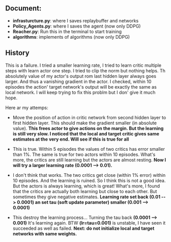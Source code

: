 ## Document:
  * **infrasturcture.py**: where I saves replaybuffer and networks
  * **Policy_Agents.py**: where I saves the agent (now only DDPG)
  * **Reacher.py**: Run this in the terminal to start training
  * **algorithms**: implements of algorithms (now only DDPG)
  
## History
This is a failure. I tried a smaller learning rate, I tried to learn critic multiple steps with learn actor one step. I tried to clip the norm but nothing helps. Th absolutely value of my actor's output rom last hidden layer always goes larger. And thus a vanishing gradient in the actor. I checked, within 10 episodes the action' target network's output will be exactly the same as local network. I will keep trying to fix this problm but I don' give it much hope.

Here ar my attemps:
  * Move the position of action in critic network from second hidden layer to first hidden layer. This should make the gradient smaller (in absolute value). **This frees actor to give actions on the margin. But the learning is still very slow. I noticed that the local and target critic gives same estimates at the very end. Will see if this is true for all**
  
  * This is true. Within 5 episodes the values of two critics has error smaller than 1%. The same is true for two actors within 10 episodes. What's more, the critics are still learning but the actors are almost resting. **Now I will try a larger learning rate (0.0001 --> 0.01).**
  
  * I don't think that works. The two critics get close (within 1% error) within 10 episodes. And the learning is ruined. So I think this is not a good idea. But the actors is always learning, which is great! What's more, I found that the critics are actually both learning but close to each other. But sometimes they give negative estimates. **Learning rate set back (0.01 --> 0.0001) an set tau (soft update parameter) smaller (0.001 --> 0.0001)**
  
  * This destroy the learning process... Turning the tau back **(0.0001 --> 0.001)** It's learning again. BTW **(lr=tau=0.001)** is unstable, I have seen it succeeded as well as failed. **Next: do not initialize local and target networks with same weights.**
